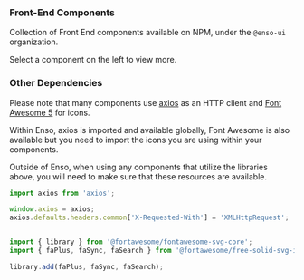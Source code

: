 ### Front-End Components

Collection of Front End components available on NPM, 
under the `@enso-ui` organization.

Select a component on the left to view more.

### Other Dependencies

Please note that many components use [axios](https://github.com/axios/axios) as an HTTP client
and [Font Awesome 5](https://fontawesome.com/) for icons.

Within Enso, axios is imported and available globally, Font Awesome is also available but you need to import
the icons you are using within your components.

Outside of Enso, when using any components that utilize the libraries above, you will need to make sure 
that these resources are available.

```js
import axios from 'axios';

window.axios = axios;
axios.defaults.headers.common['X-Requested-With'] = 'XMLHttpRequest';


import { library } from '@fortawesome/fontawesome-svg-core';
import { faPlus, faSync, faSearch } from '@fortawesome/free-solid-svg-icons';

library.add(faPlus, faSync, faSearch);
```


